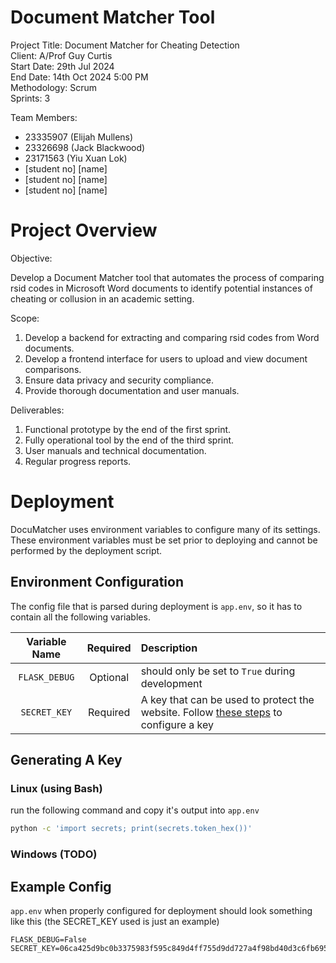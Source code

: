 # Document Matcher Tool

Project Title: Document Matcher for Cheating Detection  
Client: A/Prof Guy Curtis  
Start Date: 29th Jul 2024  
End Date: 14th Oct 2024 5:00 PM  
Methodology: Scrum  
Sprints: 3  

Team Members:  
- 23335907 (Elijah Mullens)
- 23326698 (Jack Blackwood)
- 23171563 (Yiu Xuan Lok)  
- [student no] [name]  
- [student no] [name]  
- [student no] [name]  


# Project Overview

Objective: 

Develop a Document Matcher tool that automates the process of comparing rsid
codes in Microsoft Word documents to identify potential instances of cheating or
collusion in an academic setting.

Scope:
1. Develop a backend for extracting and comparing rsid codes from Word documents.
2. Develop a frontend interface for users to upload and view document comparisons.
3. Ensure data privacy and security compliance.
4. Provide thorough documentation and user manuals.

Deliverables:
1. Functional prototype by the end of the first sprint.
2. Fully operational tool by the end of the third sprint.
3. User manuals and technical documentation.
4. Regular progress reports.


# Deployment

DocuMatcher uses environment variables to configure many of its settings. These
environment variables must be set prior to deploying and cannot be performed by
the deployment script.

## Environment Configuration

The config file that is parsed during deployment is `app.env`, so it has to
contain all the following variables.

| Variable Name | Required | Description                                                                                                 |
|:-------------:|:--------:|:------------------------------------------------------------------------------------------------------------|
| `FLASK_DEBUG` | Optional | should only be set to `True` during development                                                             |
| `SECRET_KEY`  | Required | A key that can be used to protect the website. Follow [these steps](#Generating-A-Key) to configure a key   |

## Generating A Key

### Linux (using Bash)

run the following command and copy it's output into `app.env`

```Bash
python -c 'import secrets; print(secrets.token_hex())'
```

### Windows (TODO)

## Example Config

`app.env` when properly configured for deployment should look something like
this (the SECRET_KEY used is just an example)

```env
FLASK_DEBUG=False
SECRET_KEY=06ca425d9bc0b3375983f595c849d4ff755d9dd727a4f98bd40d3c6fb6957a87
```
